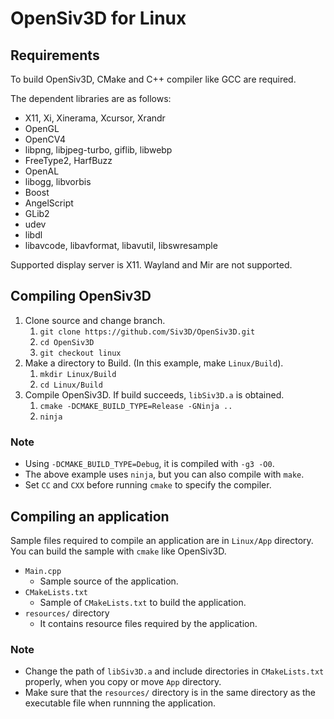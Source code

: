 # OpenSiv3D for Linux


## Requirements
To build OpenSiv3D, CMake and C++ compiler like GCC are required.

The dependent libraries are as follows:
- X11, Xi, Xinerama, Xcursor, Xrandr
- OpenGL
- OpenCV4
- libpng, libjpeg-turbo, giflib, libwebp
- FreeType2, HarfBuzz
- OpenAL
- libogg, libvorbis
- Boost
- AngelScript
- GLib2
- udev
- libdl
- libavcode, libavformat, libavutil, libswresample

Supported display server is X11.
Wayland and Mir are not supported.


## Compiling OpenSiv3D
1. Clone source and change branch.
	1. `git clone https://github.com/Siv3D/OpenSiv3D.git`
	1. `cd OpenSiv3D`
	1. `git checkout linux`
1. Make a directory to Build. (In this example, make `Linux/Build`).
	1. `mkdir Linux/Build`
	1. `cd Linux/Build`
1. Compile OpenSiv3D. If build succeeds, `libSiv3D.a` is obtained.
	1. `cmake -DCMAKE_BUILD_TYPE=Release -GNinja ..`
	1. `ninja`

### Note
- Using `-DCMAKE_BUILD_TYPE=Debug`, it is compiled with `-g3 -O0`.
- The above example uses `ninja`, but you can also compile with `make`.
- Set `CC` and `CXX` before running `cmake` to specify the compiler.


## Compiling an application
Sample files required to compile an application are in `Linux/App` directory.
You can build the sample with `cmake` like OpenSiv3D.
- `Main.cpp`
	- Sample source of the application.
- `CMakeLists.txt`
	- Sample of `CMakeLists.txt` to build the application.
- `resources/` directory
	- It contains resource files required by the application.

### Note
- Change the path of `libSiv3D.a` and include directories in `CMakeLists.txt` properly, when you copy or move `App` directory.
- Make sure that the `resources/` directory is in the same directory as the executable file when runnning the application.
